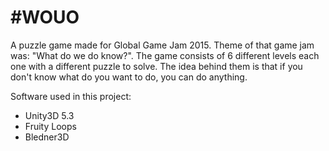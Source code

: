 # #WOUO

A puzzle game made for Global Game Jam 2015.
Theme of that game jam was: "What do we do know?". 
The game consists of 6 different levels each one with a different puzzle to solve. 
The idea behind them is that if you don't know what do you want to do, you can do anything.



Software used in this project:
- Unity3D 5.3
- Fruity Loops
- Bledner3D